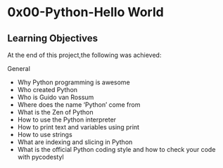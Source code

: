 # 0x00-Python-Hello World

## Learning Objectives
At the end of this project,the following was achieved: <br>

General<br>
- Why Python programming is awesome <br>
- Who created Python <br>
- Who is Guido van Rossum <br>
- Where does the name ‘Python’ come from <br>
- What is the Zen of Python <br>
- How to use the Python interpreter <br>
- How to print text and variables using print <br>
- How to use strings <br>
- What are indexing and slicing in Python <br>
- What is the official Python coding style and how to check your code with pycodestyl <br>
